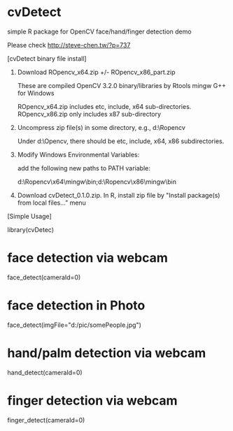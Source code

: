 # cvDetect
simple R package for OpenCV face/hand/finger detection demo

Please check http://steve-chen.tw/?p=737

[cvDetect binary file install]

1. Download ROpencv_x64.zip +/- ROpencv_x86_part.zip 

   These are compiled OpenCV 3.2.0 binary/libraries by Rtools mingw G++ for Windows
   
   ROpencv_x64.zip includes etc, include, x64 sub-directories.
   ROpencv_x86.zip only includes x87 sub-directory   

2. Uncompress zip file(s) in some directory, e.g., d:\Ropencv

   Under d:\Opencv, there should be etc, include, x64, x86 subdirectories.

3. Modify Windows Environmental Variables:

   add the following new paths to PATH variable:

   d:\Ropencv\x64\mingw\bin;d:\Ropencv\x86\mingw\bin

4. Download cvDetect_0.1.0.zip. In R, install zip file by "Install package(s) from local files..." menu

[Simple Usage]

library(cvDetec)
# face detection via webcam
face_detect(cameraId=0)
# face detection in Photo 
face_detect(imgFile="d:/pic/somePeople.jpg")

# hand/palm detection via webcam
hand_detect(cameraId=0)

# finger detection via webcam
finger_detect(cameraId=0)


